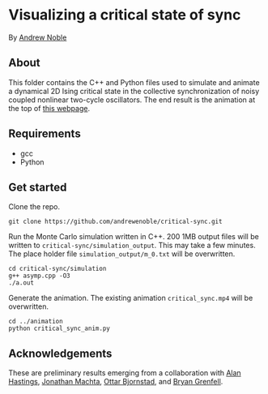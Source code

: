 # Visualizing a critical state of sync

By [Andrew Noble](http://two.ucdavis.edu/~andrewnoble)

## About

This folder contains the C++ and Python files used to simulate and animate a dynamical 2D Ising critical state in the collective synchronization of noisy coupled nonlinear two-cycle oscillators.  The end result is the animation at the top of  [this webpage](http://two.ucdavis.edu/~andrewnoble/research.html).

## Requirements

* gcc
* Python 

## Get started

Clone the repo.
```
git clone https://github.com/andrewenoble/critical-sync.git
```
Run the Monte Carlo simulation written in C++.  200 1MB output files will be written to ```critical-sync/simulation_output```.  This may take a few minutes.  The place holder file ```simulation_output/m_0.txt``` will be overwritten.  
```
cd critical-sync/simulation
g++ asymp.cpp -O3 
./a.out
```
Generate the animation.  The existing animation ```critical_sync.mp4``` will be overwritten.
```
cd ../animation
python critical_sync_anim.py
```

## Acknowledgements

These are preliminary results emerging from a collaboration with [Alan Hastings](http://two.ucdavis.edu/~me), [Jonathan Machta](http://people.umass.edu/machta), [Ottar Bjornstad](http://ento.psu.edu/directory/onb), and [Bryan Grenfell](https://www.princeton.edu/step/people/faculty/bryan-grenfell).

